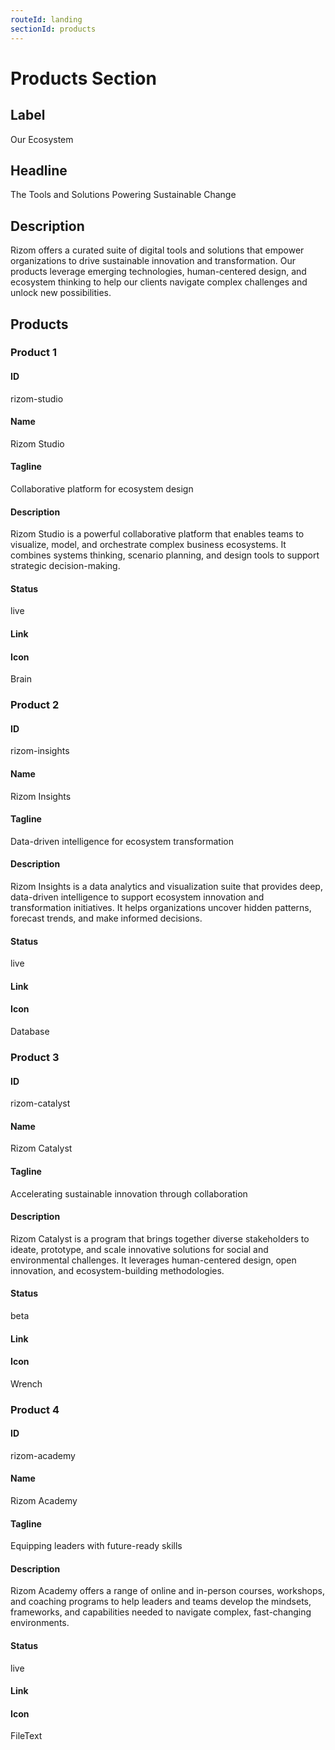 ```yaml
---
routeId: landing
sectionId: products
---
```

# Products Section

## Label
Our Ecosystem

## Headline
The Tools and Solutions Powering Sustainable Change

## Description
Rizom offers a curated suite of digital tools and solutions that empower organizations to drive sustainable innovation and transformation. Our products leverage emerging technologies, human-centered design, and ecosystem thinking to help our clients navigate complex challenges and unlock new possibilities.

## Products

### Product 1

#### ID
rizom-studio

#### Name
Rizom Studio

#### Tagline
Collaborative platform for ecosystem design

#### Description
Rizom Studio is a powerful collaborative platform that enables teams to visualize, model, and orchestrate complex business ecosystems. It combines systems thinking, scenario planning, and design tools to support strategic decision-making.

#### Status
live

#### Link


#### Icon
Brain

### Product 2

#### ID
rizom-insights

#### Name
Rizom Insights

#### Tagline
Data-driven intelligence for ecosystem transformation

#### Description
Rizom Insights is a data analytics and visualization suite that provides deep, data-driven intelligence to support ecosystem innovation and transformation initiatives. It helps organizations uncover hidden patterns, forecast trends, and make informed decisions.

#### Status
live

#### Link


#### Icon
Database

### Product 3

#### ID
rizom-catalyst

#### Name
Rizom Catalyst

#### Tagline
Accelerating sustainable innovation through collaboration

#### Description
Rizom Catalyst is a program that brings together diverse stakeholders to ideate, prototype, and scale innovative solutions for social and environmental challenges. It leverages human-centered design, open innovation, and ecosystem-building methodologies.

#### Status
beta

#### Link


#### Icon
Wrench

### Product 4

#### ID
rizom-academy

#### Name
Rizom Academy

#### Tagline
Equipping leaders with future-ready skills

#### Description
Rizom Academy offers a range of online and in-person courses, workshops, and coaching programs to help leaders and teams develop the mindsets, frameworks, and capabilities needed to navigate complex, fast-changing environments.

#### Status
live

#### Link


#### Icon
FileText

